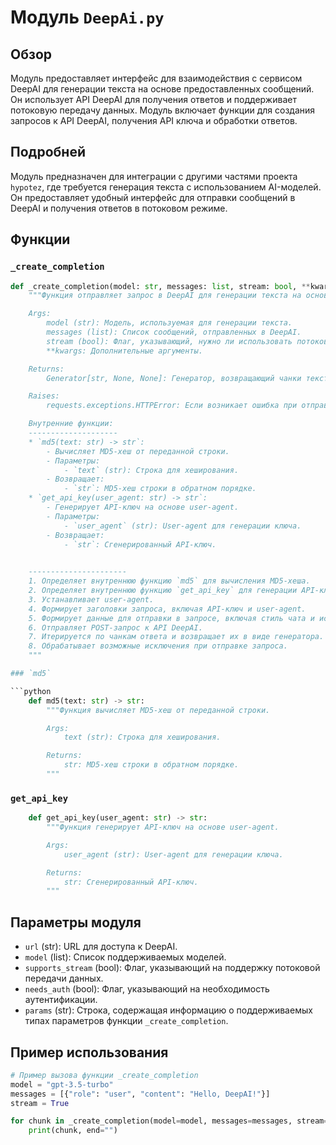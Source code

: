 # Модуль `DeepAi.py`

## Обзор

Модуль предоставляет интерфейс для взаимодействия с сервисом DeepAI для генерации текста на основе предоставленных сообщений. Он использует API DeepAI для получения ответов и поддерживает потоковую передачу данных. Модуль включает функции для создания запросов к API DeepAI, получения API ключа и обработки ответов.

## Подробней

Модуль предназначен для интеграции с другими частями проекта `hypotez`, где требуется генерация текста с использованием AI-моделей. Он предоставляет удобный интерфейс для отправки сообщений в DeepAI и получения ответов в потоковом режиме.

## Функции

### `_create_completion`

```python
def _create_completion(model: str, messages: list, stream: bool, **kwargs):
    """Функция отправляет запрос в DeepAI для генерации текста на основе предоставленных сообщений.

    Args:
        model (str): Модель, используемая для генерации текста.
        messages (list): Список сообщений, отправленных в DeepAI.
        stream (bool): Флаг, указывающий, нужно ли использовать потоковую передачу данных.
        **kwargs: Дополнительные аргументы.

    Returns:
        Generator[str, None, None]: Генератор, возвращающий чанки текста от DeepAI.

    Raises:
        requests.exceptions.HTTPError: Если возникает ошибка при отправке запроса.

    Внутренние функции:
    --------------------
    * `md5(text: str) -> str`:
        - Вычисляет MD5-хеш от переданной строки.
        - Параметры:
            - `text` (str): Строка для хеширования.
        - Возвращает:
            - `str`: MD5-хеш строки в обратном порядке.
    * `get_api_key(user_agent: str) -> str`:
        - Генерирует API-ключ на основе user-agent.
        - Параметры:
            - `user_agent` (str): User-agent для генерации ключа.
        - Возвращает:
            - `str`: Сгенерированный API-ключ.

    
    ----------------------
    1. Определяет внутреннюю функцию `md5` для вычисления MD5-хеша.
    2. Определяет внутреннюю функцию `get_api_key` для генерации API-ключа.
    3. Устанавливает user-agent.
    4. Формирует заголовки запроса, включая API-ключ и user-agent.
    5. Формирует данные для отправки в запросе, включая стиль чата и историю сообщений.
    6. Отправляет POST-запрос к API DeepAI.
    7. Итерируется по чанкам ответа и возвращает их в виде генератора.
    8. Обрабатывает возможные исключения при отправке запроса.
    """

### `md5`

```python
    def md5(text: str) -> str:
        """Функция вычисляет MD5-хеш от переданной строки.

        Args:
            text (str): Строка для хеширования.

        Returns:
            str: MD5-хеш строки в обратном порядке.
        """
```

### `get_api_key`

```python
    def get_api_key(user_agent: str) -> str:
        """Функция генерирует API-ключ на основе user-agent.

        Args:
            user_agent (str): User-agent для генерации ключа.

        Returns:
            str: Сгенерированный API-ключ.
        """
```

## Параметры модуля

- `url` (str): URL для доступа к DeepAI.
- `model` (list): Список поддерживаемых моделей.
- `supports_stream` (bool): Флаг, указывающий на поддержку потоковой передачи данных.
- `needs_auth` (bool): Флаг, указывающий на необходимость аутентификации.
- `params` (str): Строка, содержащая информацию о поддерживаемых типах параметров функции `_create_completion`.

## Пример использования

```python
# Пример вызова функции _create_completion
model = "gpt-3.5-turbo"
messages = [{"role": "user", "content": "Hello, DeepAI!"}]
stream = True

for chunk in _create_completion(model=model, messages=messages, stream=stream):
    print(chunk, end="")